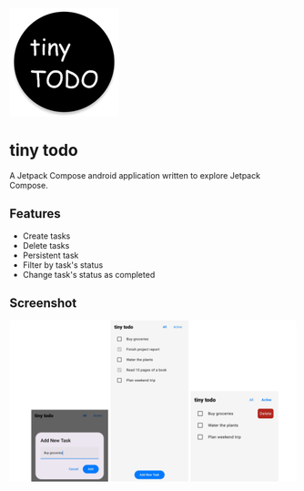 ![app icon](./app/src/main/res/mipmap-xxxhdpi/ic_launcher_round.webp)

tiny todo
========

A Jetpack Compose android application written to explore Jetpack Compose.

Features
--------

- Create tasks
- Delete tasks
- Persistent task
- Filter by task's status
- Change task's status as completed

Screenshot
----------

![A screenshot of application showcasing creating new task, list of tasks, and deleting task](./docs/todo.png)

